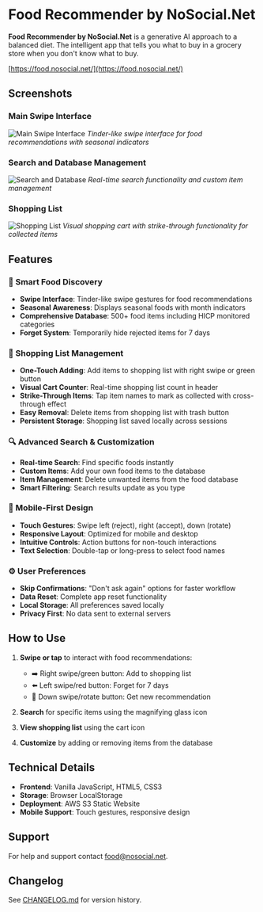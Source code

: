 # Food Recommender by NoSocial.Net

**Food Recommender by NoSocial.Net** is a generative AI approach to a balanced diet. The intelligent app that tells you what to buy in a grocery store when you don't know what to buy.

[https://food.nosocial.net/](https://food.nosocial.net/)

## Screenshots

### Main Swipe Interface
![Main Swipe Interface](screenshots/main-swipe-interface.jpg)
*Tinder-like swipe interface for food recommendations with seasonal indicators*

### Search and Database Management
![Search and Database](screenshots/search-and-database.jpg)
*Real-time search functionality and custom item management*

### Shopping List
![Shopping List](screenshots/shopping-list.jpg)
*Visual shopping cart with strike-through functionality for collected items*

## Features

### 🍎 Smart Food Discovery
- **Swipe Interface**: Tinder-like swipe gestures for food recommendations
- **Seasonal Awareness**: Displays seasonal foods with month indicators
- **Comprehensive Database**: 500+ food items including HICP monitored categories
- **Forget System**: Temporarily hide rejected items for 7 days

### 🛒 Shopping List Management
- **One-Touch Adding**: Add items to shopping list with right swipe or green button
- **Visual Cart Counter**: Real-time shopping list count in header
- **Strike-Through Items**: Tap item names to mark as collected with cross-through effect
- **Easy Removal**: Delete items from shopping list with trash button
- **Persistent Storage**: Shopping list saved locally across sessions

### 🔍 Advanced Search & Customization
- **Real-time Search**: Find specific foods instantly
- **Custom Items**: Add your own food items to the database
- **Item Management**: Delete unwanted items from the food database
- **Smart Filtering**: Search results update as you type

### 📱 Mobile-First Design
- **Touch Gestures**: Swipe left (reject), right (accept), down (rotate)
- **Responsive Layout**: Optimized for mobile and desktop
- **Intuitive Controls**: Action buttons for non-touch interactions
- **Text Selection**: Double-tap or long-press to select food names

### ⚙️ User Preferences
- **Skip Confirmations**: "Don't ask again" options for faster workflow
- **Data Reset**: Complete app reset functionality
- **Local Storage**: All preferences saved locally
- **Privacy First**: No data sent to external servers

## How to Use

1. **Swipe or tap** to interact with food recommendations:
   - ➡️ Right swipe/green button: Add to shopping list
   - ⬅️ Left swipe/red button: Forget for 7 days
   - 🔄 Down swipe/rotate button: Get new recommendation

2. **Search** for specific items using the magnifying glass icon

3. **View shopping list** using the cart icon

4. **Customize** by adding or removing items from the database

## Technical Details

- **Frontend**: Vanilla JavaScript, HTML5, CSS3
- **Storage**: Browser LocalStorage
- **Deployment**: AWS S3 Static Website
- **Mobile Support**: Touch gestures, responsive design

## Support
For help and support contact [food@nosocial.net](mailto:food@nosocial.net).

## Changelog
See [CHANGELOG.md](CHANGELOG.md) for version history.
